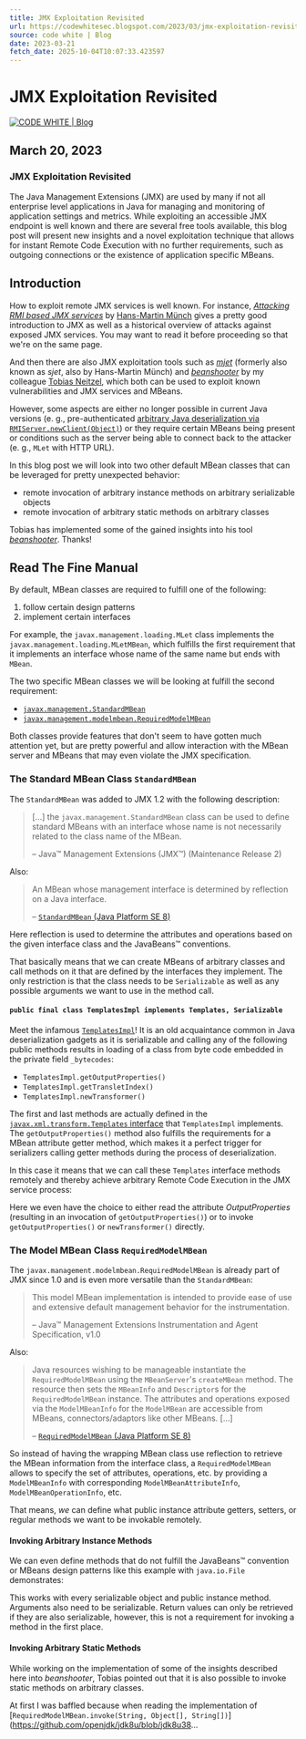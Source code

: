 ```yaml
---
title: JMX Exploitation Revisited
url: https://codewhitesec.blogspot.com/2023/03/jmx-exploitation-revisited.html
source: code white | Blog
date: 2023-03-21
fetch_date: 2025-10-04T10:07:33.423597
---
```


# JMX Exploitation Revisited

[![CODE WHITE | Blog](https://blogger.googleusercontent.com/img/a/AVvXsEj5Uf8yLEGkRscTa_5sbFc8tc_A_Eo5dEcBTvonsinlrYzMYlSpayK3n1OE1GSux75yfyPLenZc8u_lD3LP9kI5nHmiQ8LtF_sqKP0E4oQDtM2rSsiDUmJV2m6YTAkE6IUHV5SGErA75184WJsMoyH_x132VzImyblphcfcAULW6E5RO44Z5uWsBDO8q2k=s752)](https://codewhitesec.blogspot.com/)

## March 20, 2023

### JMX Exploitation Revisited

The Java Management Extensions (JMX) are used by many if not all enterprise level applications in Java for managing and monitoring of application settings and metrics. While exploiting an accessible JMX endpoint is well known and there are several free tools available, this blog post will present new insights and a novel exploitation technique that allows for instant Remote Code Execution with no further requirements, such as outgoing connections or the existence of application specific MBeans.

## Introduction

How to exploit remote JMX services is well known. For instance, [*Attacking RMI based JMX services*](https://mogwailabs.de/en/blog/2019/04/attacking-rmi-based-jmx-services/) by [Hans-Martin Münch](https://twitter.com/h0ng10) gives a pretty good introduction to JMX as well as a historical overview of attacks against exposed JMX services. You may want to read it before proceeding so that we're on the same page.

And then there are also JMX exploitation tools such as [*mjet*](https://github.com/mogwailabs/mjet) (formerly also known as *sjet*, also by Hans-Martin Münch) and [*beanshooter*](https://github.com/qtc-de/beanshooter) by my colleague [Tobias Neitzel](https://twitter.com/qtc_de), which both can be used to exploit known vulnerabilities and JMX services and MBeans.

However, some aspects are either no longer possible in current Java versions (e. g., pre-authenticated [arbitrary Java deserialization via `RMIServer.newClient(Object)`](https://github.com/openjdk/jdk8u/commit/1faf15fa8ceac10ad44c236849e0f669fd2430d1)) or they require certain MBeans being present or conditions such as the server being able to connect back to the attacker (e. g., `MLet` with HTTP URL).

In this blog post we will look into two other default MBean classes that can be leveraged for pretty unexpected behavior:

* remote invocation of arbitrary instance methods on arbitrary serializable objects
* remote invocation of arbitrary static methods on arbitrary classes

Tobias has implemented some of the gained insights into his tool [*beanshooter*](https://github.com/qtc-de/beanshooter). Thanks!

## Read The Fine Manual

By default, MBean classes are required to fulfill one of the following:

1. follow certain design patterns
2. implement certain interfaces

For example, the `javax.management.loading.MLet` class implements the `javax.management.loading.MLetMBean`, which fulfills the first requirement that it implements an interface whose name of the same name but ends with `MBean`.

The two specific MBean classes we will be looking at fulfill the second requirement:

* [`javax.management.StandardMBean`](https://docs.oracle.com/javase/8/docs/api/javax/management/StandardMBean.html)
* [`javax.management.modelmbean.RequiredModelMBean`](https://docs.oracle.com/javase/8/docs/api/javax/management/modelmbean/RequiredModelMBean.html)

Both classes provide features that don't seem to have gotten much attention yet, but are pretty powerful and allow interaction with the MBean server and MBeans that may even violate the JMX specification.

### The Standard MBean Class `StandardMBean`

The `StandardMBean` was added to JMX 1.2 with the following description:

> […] the `javax.management.StandardMBean` class can be used to define standard MBeans with an interface whose name is not necessarily related to the class name of the MBean.
>
> – Java™ Management Extensions (JMX™) (Maintenance Release 2)

Also:

> An MBean whose management interface is determined by reflection on a Java interface.
>
> – [`StandardMBean` (Java Platform SE 8)](https://docs.oracle.com/javase/8/docs/api/javax/management/StandardMBean.html)

Here reflection is used to determine the attributes and operations based on the given interface class and the JavaBeans™ conventions.

That basically means that we can create MBeans of arbitrary classes and call methods on it that are defined by the interfaces they implement. The only restriction is that the class needs to be `Serializable` as well as any possible arguments we want to use in the method call.

#### `public final class TemplatesImpl implements Templates, Serializable`

Meet the infamous [`TemplatesImpl`](https://github.com/openjdk/jdk8u/blob/master/jaxp/src/com/sun/org/apache/xalan/internal/xsltc/trax/TemplatesImpl.java)! It is an old acquaintance common in Java deserialization gadgets as it is serializable and calling any of the following public methods results in loading of a class from byte code embedded in the private field `_bytecodes`:

* `TemplatesImpl.getOutputProperties()`
* `TemplatesImpl.getTransletIndex()`
* `TemplatesImpl.newTransformer()`

The first and last methods are actually defined in the [`javax.xml.transform.Templates` interface](https://docs.oracle.com/javase/8/docs/api/javax/xml/transform/Templates.html) that `TemplatesImpl` implements. The `getOutputProperties()` method also fulfills the requirements for a MBean attribute getter method, which makes it a perfect trigger for serializers calling getter methods during the process of deserialization.

In this case it means that we can call these `Templates` interface methods remotely and thereby achieve arbitrary Remote Code Execution in the JMX service process:

Here we even have the choice to either read the attribute *OutputProperties* (resulting in an invocation of `getOutputProperties()`) or to invoke `getOutputProperties()` or `newTransformer()` directly.

### The Model MBean Class `RequiredModelMBean`

The `javax.management.modelmbean.RequiredModelMBean` is already part of JMX since 1.0 and is even more versatile than the `StandardMBean`:

> This model MBean implementation is intended to provide ease of use and extensive default management behavior for the instrumentation.
>
> – Java™ Management Extensions Instrumentation and Agent Specification, v1.0

Also:

> Java resources wishing to be manageable instantiate the `RequiredModelMBean` using the `MBeanServer`'s `createMBean` method. The resource then sets the `MBeanInfo` and `Descriptor`s for the `RequiredModelMBean` instance. The attributes and operations exposed via the `ModelMBeanInfo` for the `ModelMBean` are accessible from MBeans, connectors/adaptors like other MBeans. […]
>
> – [`RequiredModelMBean` (Java Platform SE 8)](https://docs.oracle.com/javase/8/docs/api/javax/management/modelmbean/RequiredModelMBean.html)

So instead of having the wrapping MBean class use reflection to retrieve the MBean information from the interface class, a `RequiredModelMBean` allows to specify the set of attributes, operations, etc. by providing a `ModelMBeanInfo` with corresponding `ModelMBeanAttributeInfo`, `ModelMBeanOperationInfo`, etc.

That means, *we* can define what public instance attribute getters, setters, or regular methods we want to be invokable remotely.

#### Invoking Arbitrary Instance Methods

We can even define methods that do not fulfill the JavaBeans™ convention or MBeans design patterns like this example with `java.io.File` demonstrates:

This works with every serializable object and public instance method. Arguments also need to be serializable. Return values can only be retrieved if they are also serializable, however, this is not a requirement for invoking a method in the first place.

#### Invoking Arbitrary Static Methods

While working on the implementation of some of the insights described here into *beanshooter*, Tobias pointed out that it is also possible to invoke static methods on arbitrary classes.

At first I was baffled because when reading the implementation of [`RequiredModelMBean.invoke(String, Object[], String[])`](https://github.com/openjdk/jdk8u/blob/jdk8u38...